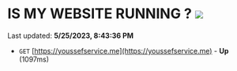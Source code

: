 # IS MY WEBSITE RUNNING ? [![](https://img.shields.io/static/v1?label=Sponsor&message=%E2%9D%A4&logo=GitHub&color=%23fe8e86)](https://github.com/sponsors/<username>)

Last updated: **5/25/2023, 8:43:36 PM**

- `GET` [https://youssefservice.me](https://youssefservice.me) - **Up** (1097ms)
